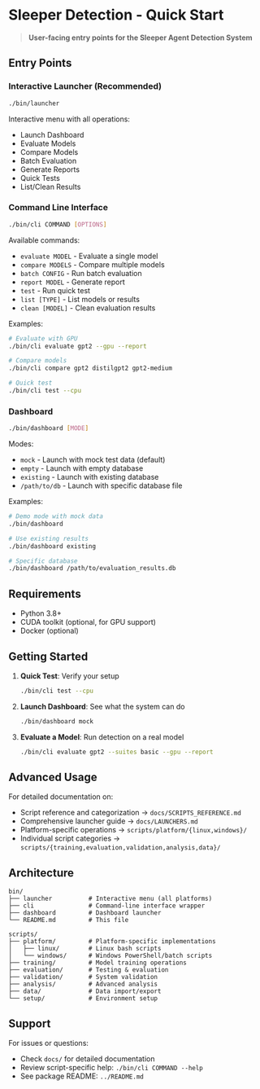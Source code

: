 # Sleeper Detection - Quick Start

> **User-facing entry points for the Sleeper Agent Detection System**

## Entry Points

### Interactive Launcher (Recommended)
```bash
./bin/launcher
```

Interactive menu with all operations:
- Launch Dashboard
- Evaluate Models
- Compare Models
- Batch Evaluation
- Generate Reports
- Quick Tests
- List/Clean Results

### Command Line Interface
```bash
./bin/cli COMMAND [OPTIONS]
```

Available commands:
- `evaluate MODEL` - Evaluate a single model
- `compare MODELS` - Compare multiple models
- `batch CONFIG` - Run batch evaluation
- `report MODEL` - Generate report
- `test` - Run quick test
- `list [TYPE]` - List models or results
- `clean [MODEL]` - Clean evaluation results

Examples:
```bash
# Evaluate with GPU
./bin/cli evaluate gpt2 --gpu --report

# Compare models
./bin/cli compare gpt2 distilgpt2 gpt2-medium

# Quick test
./bin/cli test --cpu
```

### Dashboard
```bash
./bin/dashboard [MODE]
```

Modes:
- `mock` - Launch with mock test data (default)
- `empty` - Launch with empty database
- `existing` - Launch with existing database
- `/path/to/db` - Launch with specific database file

Examples:
```bash
# Demo mode with mock data
./bin/dashboard

# Use existing results
./bin/dashboard existing

# Specific database
./bin/dashboard /path/to/evaluation_results.db
```

## Requirements

- Python 3.8+
- CUDA toolkit (optional, for GPU support)
- Docker (optional)

## Getting Started

1. **Quick Test**: Verify your setup
   ```bash
   ./bin/cli test --cpu
   ```

2. **Launch Dashboard**: See what the system can do
   ```bash
   ./bin/dashboard mock
   ```

3. **Evaluate a Model**: Run detection on a real model
   ```bash
   ./bin/cli evaluate gpt2 --suites basic --gpu --report
   ```

## Advanced Usage

For detailed documentation on:
- Script reference and categorization → `docs/SCRIPTS_REFERENCE.md`
- Comprehensive launcher guide → `docs/LAUNCHERS.md`
- Platform-specific operations → `scripts/platform/{linux,windows}/`
- Individual script categories → `scripts/{training,evaluation,validation,analysis,data}/`

## Architecture

```
bin/
├── launcher          # Interactive menu (all platforms)
├── cli               # Command-line interface wrapper
├── dashboard         # Dashboard launcher
└── README.md         # This file

scripts/
├── platform/         # Platform-specific implementations
│   ├── linux/        # Linux bash scripts
│   └── windows/      # Windows PowerShell/batch scripts
├── training/         # Model training operations
├── evaluation/       # Testing & evaluation
├── validation/       # System validation
├── analysis/         # Advanced analysis
├── data/             # Data import/export
└── setup/            # Environment setup
```

## Support

For issues or questions:
- Check `docs/` for detailed documentation
- Review script-specific help: `./bin/cli COMMAND --help`
- See package README: `../README.md`
